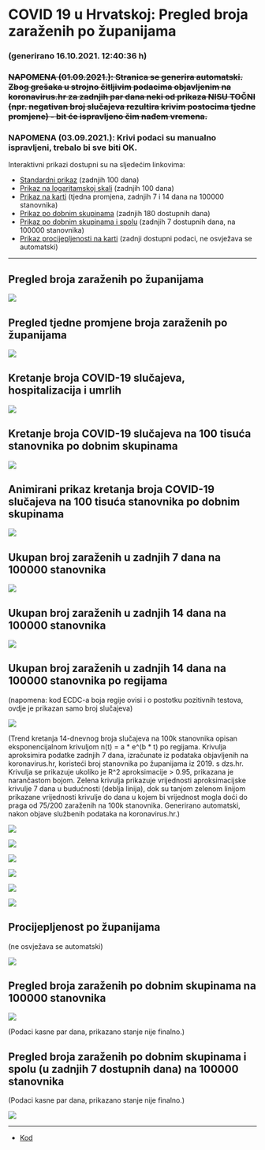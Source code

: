 # COVID 19 u Hrvatskoj: Pregled broja zaraženih po županijama

### (generirano 16.10.2021. 12:40:36 h)

### ~~NAPOMENA (01.09.2021.): Stranica se generira automatski. Zbog grešaka u strojno čitljivim podacima objavljenim na koronavirus.hr za zadnjih par dana neki od prikaza NISU TOČNI (npr. negativan broj slučajeva rezultira krivim postocima tjedne promjene) - bit će ispravljeno čim nađem vremena.~~

### NAPOMENA (03.09.2021.): Krivi podaci su manualno ispravljeni, trebalo bi sve biti OK.

Interaktivni prikazi dostupni su na sljedećim linkovima:

- [Standardni prikaz](html/index.html) (zadnjih 100 dana)
- [Prikaz na logaritamskoj skali](html/index_log.html) (zadnjih 100 dana)
- [Prikaz na karti](html/index_map.html) (tjedna promjena, zadnjih 7 i 14 dana na 100000 stanovnika)
- [Prikaz po dobnim skupinama](html/index_per_age.html) (zadnjih 180 dostupnih dana)
- [Prikaz po dobnim skupinama i spolu](html/index_pyramid.html) (zadnjih 7 dostupnih dana, na 100000 stanovnika)
- [Prikaz procijepljenosti na karti](html/index_vaccination.html) (zadnji dostupni podaci, ne osvježava se automatski)

-----

## Pregled broja zaraženih po županijama

![](img/2021_10_15_line_plots.png)

## Pregled tjedne promjene broja zaraženih po županijama

![](img/2021_10_15_map.png)

## Kretanje broja COVID-19 slučajeva, hospitalizacija i umrlih

![](img/2021_10_15_cases_hospitalisations_deaths.png)

## Kretanje broja COVID-19 slučajeva na 100 tisuća stanovnika po dobnim skupinama

![](img/2021_10_15_cases_per_age_group_lines.png)

## Animirani prikaz kretanja broja COVID-19 slučajeva na 100 tisuća stanovnika po dobnim skupinama

![](img/anim_aug_1200.gif)

## Ukupan broj zaraženih u zadnjih 7 dana na 100000 stanovnika

![](img/2021_10_15_map_7_day_per_100k.png)

## Ukupan broj zaraženih u zadnjih 14 dana na 100000 stanovnika

![](img/2021_10_15_map_14_day_per_100k.png)

## Ukupan broj zaraženih u zadnjih 14 dana na 100000 stanovnika po regijama

(napomena: kod ECDC-a boja regije ovisi i o postotku pozitivnih testova, ovdje je prikazan samo broj slučajeva)

![](img/2021_10_15_map_14_day_per_100k_region.png)

(Trend kretanja 14-dnevnog broja slučajeva na 100k stanovnika opisan eksponencijalnom krivuljom n(t) = a * e^(b * t) po regijama. Krivulja aproksimira podatke zadnjih 7 dana, izračunate iz podataka objavljenih na koronavirus.hr, koristeći broj stanovnika po županijama iz 2019. s dzs.hr. Krivulja se prikazuje ukoliko je R^2 aproksimacije > 0.95, prikazana je narančastom bojom. Zelena krivulja prikazuje vrijednosti aproksimacijske krivulje 7 dana u budućnosti (deblja linija), dok su tanjom zelenom linijom prikazane vrijednosti krivulje do dana u kojem bi vrijednost mogla doći do praga od 75/200 zaraženih na 100k stanovnika. Generirano automatski, nakon objave službenih podataka na koronavirus.hr.)

![](img/2021_10_15_current_Jadranska_Hrvatska.png)

![](img/2021_10_15_current_Panonska_Hrvatska.png)

![](img/2021_10_15_current_Grad_Zagreb.png)

![](img/2021_10_15_current_Sjeverna_Hrvatska.png)

![](img/2021_10_15_current_Republika_Hrvatska.png)

![](img/2021_10_15_cases_hospitalisations_deaths_Republika_Hrvatska.png)

## Procijepljenost po županijama

(ne osvježava se automatski)

![](img/2021_10_15_vaccination.png)

## Pregled broja zaraženih po dobnim skupinama na 100000 stanovnika

![](img/2021_10_15_per_age_group.png)

(Podaci kasne par dana, prikazano stanje nije finalno.)

## Pregled broja zaraženih po dobnim skupinama i spolu (u zadnjih 7 dostupnih dana) na 100000 stanovnika

(Podaci kasne par dana, prikazano stanje nije finalno.)

![](img/2021_10_15_pyramid.png)

-----

- [Kod](https://github.com/ppalasek/covid_plots_croatia)

